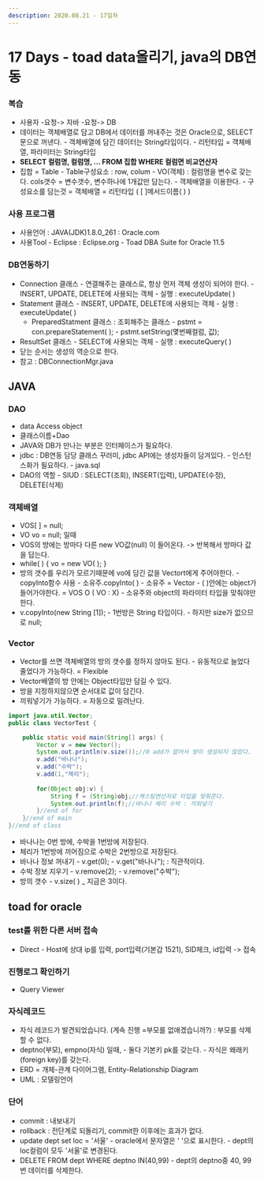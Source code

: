 ```yaml
---
description: 2020.08.21 - 17일차
---
```


# 17 Days - toad data올리기,  java의 DB연동

### 복습

* 사용자 -요청-&gt; 자바 -요청-&gt; DB
*  데이터는 객체배열로 담고 DB에서 데이터를 꺼내주는 것은 Oracle으로, SELECT문으로 꺼낸다. - 객체배열에 담긴 데이터는 String타입이다. - 리턴타입 = 객체배열, 파라미터는 String타입
* **SELECT 컬럼명, 컬럼명, ... FROM 집합 WHERE 컬럼면 비교연산자** 
* 집합 = Table - Table구성요소 : row, colum - VO\(객체\) : 컬럼명을 변수로 갖는다. cols갯수 = 변수갯수, 변수하나에 1개값만 담는다. - 객체배열을 이용한다. - 구성요소를 담는것 = 객체배열 = 리턴타입 \( \[ \]메서드이름\( \) \)

### 사용 프로그램

* 사용언어 : JAVA\(JDK\)1.8.0\_261 : Oracle.com
* 사용Tool  - Eclipse : Eclipse.org - Toad DBA Suite for Oracle 11.5

### DB연동하기

* Connection 클래스  - 연결해주는 클래스로, 항상 먼저 객체 생성이 되어야 한다. - INSERT, UPDATE, DELETE에 사용되는 객체 - 실행 : executeUpdate\( \)
* Statement 클래스 - INSERT, UPDATE, DELETE에 사용되는 객체 - 실행 : executeUpdate\( \)
  * PreparedStatment 클래스 : 조회해주는 클래스 - pstmt = con.prepareStatement\( \); - pstmt.setString\(몇번째컬럼, 값\);
* ResultSet 클래스 - SELECT에 사용되는 객체 - 실행 : executeQuery\( \)
* 닫는 순서는 생성의 역순으로 한다.
* 참고 : DBConnectionMgr.java

## JAVA

### DAO

* data Access object
* 클래스이름+Dao
* JAVA와 DB가 만나는 부분은 인터페이스가 필요하다.
* jdbc : DB연동 담당 클래스 꾸러미, jdbc API에는 생성자들이 담겨있다. - 인스턴스화가 필요하다. - java.sql
* DAO의 역할 - SIUD : SELECT\(조회\), INSERT\(입력\), UPDATE\(수정\), DELETE\(삭제\)

### 객체배열

* VOS\[ \] = null;
* VO vo = null;  일때
* VOS의 방에는 방마다 다른 new VO값\(null\) 이 들어온다.  -&gt; 반복해서 방마다 값을 담는다.
* while\( \) { vo = new VO\( \); }
* 방의 갯수를 우리가 모르기때문에 vo에 담긴 값을 Vectort에게 주어야한다. - copyInto함수 사용 - 소유주.copyInto\( \) - 소유주 = Vector - \( \)안에는 object가 들어가야한다. = VOS  O \( VO : X\) - 소유주와 object의 파라미터 타입을 맞춰야만한다.
* v.copyInto\(new String \[1\]\); - 1번방은 String 타입이다. - 하지만 size가 없으므로 null;

### Vector

* Vector를 쓰면 객체배열의 방의 갯수를 정하지 않아도 된다. - 유동적으로 늘었다 줄었다가 가능하다. = Flexible
* Vector배열의 방 안에는 Object타입만 담길 수 있다.
* 방을 지정하지않으면 순서대로 값이 담긴다.
* 끼워넣기가 가능하다. = 자동으로 밀려난다.

```java
import java.util.Vector;
public class VectorTest {

	public static void main(String[] args) {
		Vector v = new Vector();
		System.out.println(v.size());//0 add가 없어서 방이 생성되지 않았다.
		v.add("바나나");
		v.add("수박");
		v.add(1,"체리");
		
		for(Object obj:v) {
			String f = (String)obj;//캐스팅연산자로 타입을 맞춰준다.
			System.out.println(f);//바나나 체리 수박 : 끼워넣기
		}//end of for
	}//end of main
}//end of class
```

* 바나나는 0번 방에, 수박을 1번방에 저장된다.
* 체리가 1번방에 끼어짐으로 수박은 2번방으로 저장된다.
* 바나나 정보 꺼내기  - v.get\(0\); - v.get\("바나나"\); : 직관적이다.
* 수박 정보 지우기 - v.remove\(2\); - v.remove\("수박"\);
* 방의 갯수 - v.size\( \) \_ 지금은 3이다.

## toad for oracle

### test를 위한 다른 서버 접속

* Direct - Host에 상대 ip를 입력, port입력\(기본갑 1521\), SID체크, id입력 -&gt; 접속

### 진행로그 확인하기

* Query Viewer

### 자식레코드

* 자식 레코드가 발견되었습니다. \(계속 진행 =부모를 없애겠습니까?\) : 부모를 삭제할 수 없다.
* deptno\(부모\), empno\(자식\) 일때, - 둘다 기본키 pk를 갖는다. - 자식은 왜래키\(foreign key\)를 갖는다.
* ERD = 개체-관계 다이어그램, Entity-Relationship Diagram
* UML : 모델링언어

### 단어

* commit : 내보내기
* rollback : 전단계로 되돌리기, commit한 이후에는 효과가 없다.
* update dept set loc = '서울' - oracle에서 문자열은 ' '으로 표시한다. - dept의 loc컬럼이 모두 '서울'로 변경된다.
* DELETE FROM dept WHERE deptno IN\(40,99\) - dept의 deptno중 40, 99번 데이터를 삭제한다.

